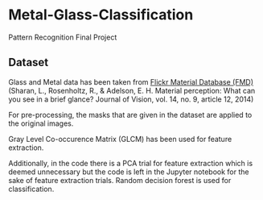 # Metal-Glass-Classification
Pattern Recognition Final Project

## Dataset
Glass and Metal data has been taken from [Flickr Material Database (FMD)](http://people.csail.mit.edu/celiu/CVPR2010/FMD/index.html)
(Sharan, L., Rosenholtz, R., & Adelson, E. H. Material perception: What can you see in a brief glance? Journal of Vision, vol. 14, no. 9, article 12, 2014)

For pre-processing, the masks that are given in the dataset are applied to the original images. 

Gray Level Co-occurence Matrix (GLCM) has been used for feature extraction.

Additionally, in the code there is a PCA trial for feature extraction which is deemed unnecessary but the code is left in the Jupyter notebook for the sake of feature extraction trials. Random decision forest is used for classification.